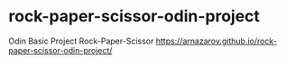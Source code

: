 # rock-paper-scissor-odin-project
Odin Basic Project Rock-Paper-Scissor
https://arnazarov.github.io/rock-paper-scissor-odin-project/
